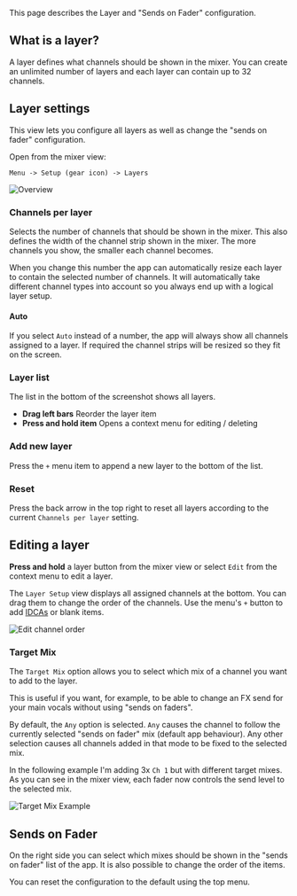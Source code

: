 This page describes the Layer and "Sends on Fader" configuration.


## What is a layer?
A layer defines what channels should be shown in the mixer.
You can create an unlimited number of layers and each layer can contain up to 32 channels.

## Layer settings
This view lets you configure all layers as well as change the "sends on fader" configuration.

Open from the mixer view:
```
Menu -> Setup (gear icon) -> Layers
```

![Overview](img/layers-settings.png)



### Channels per layer
Selects the number of channels that should be shown in the mixer.
This also defines the width of the channel strip shown in the mixer. The more channels you show, the smaller each channel becomes.

When you change this number the app can automatically resize each layer to contain the selected number of channels.
It will automatically take different channel types into account so you always end up with a logical layer setup.

#### Auto
If you select `Auto` instead of a number, the app will always show all channels assigned to a layer. If required the channel strips will be resized so they fit on the screen.

### Layer list
The list in the bottom of the screenshot shows all layers.

- **Drag left bars** Reorder the layer item
- **Press and hold item** Opens a context menu for editing / deleting


### Add new layer
Press the `+` menu item to append a new layer to the bottom of the list.

### Reset
Press the back arrow in the top right to reset all layers according to the current `Channels per layer` setting.

## Editing a layer
**Press and hold** a layer button from the mixer view or select `Edit` from the context menu to edit a layer.

The `Layer Setup` view displays all assigned channels at the bottom. You can drag them to change the order of the channels.
Use the menu's `+` button to add [IDCAs](layer-idcas.md) or blank items.

![Edit channel order](gif/layer-channel-drag.gif)

### Target Mix
The `Target Mix` option allows you to select which mix of a channel you want to add to the layer.

This is useful if you want, for example, to be able to change an FX send for your main vocals without using "sends on faders".

By default, the `Any` option is selected. `Any` causes the channel to follow the currently selected "sends on fader" mix (default app behaviour). Any other selection causes all channels added in that mode to be fixed to the selected mix.

In the following example I'm adding 3x `Ch 1` but with different target mixes. As you can see in the mixer view, each fader now controls the send level to the selected mix.

![Target Mix Example](gif/layer-target-mix.gif)


## Sends on Fader
On the right side you can select which mixes should be shown in the "sends on fader" list of the app.
It is also possible to change the order of the items.

You can reset the configuration to the default using the top menu.